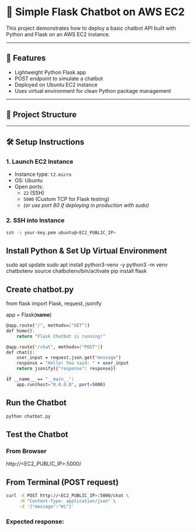 # 🧠 Simple Flask Chatbot on AWS EC2

This project demonstrates how to deploy a basic chatbot API built with Python and Flask on an AWS EC2 instance.

---

## 🚀 Features

- Lightweight Python Flask app
- POST endpoint to simulate a chatbot
- Deployed on Ubuntu EC2 instance
- Uses virtual environment for clean Python package management

---

## 📁 Project Structure


---

## 🛠 Setup Instructions

### 1. Launch EC2 Instance

- Instance type: `t2.micro`
- OS: Ubuntu
- Open ports: 
  - `22` (SSH)
  - `5000` (Custom TCP for Flask testing)
  - *(or use port 80 if deploying in production with sudo)*

### 2. SSH into Instance

```bash
ssh -i your-key.pem ubuntu@<EC2_PUBLIC_IP>
```
## Install Python & Set Up Virtual Environment

sudo apt update
sudo apt install python3-venv -y
python3 -m venv chatbotenv
source chatbotenv/bin/activate
pip install flask

## Create chatbot.py

from flask import Flask, request, jsonify

app = Flask(__name__)

```bash
@app.route("/", methods=["GET"])
def home():
    return "Flask Chatbot is running!"

@app.route("/chat", methods=["POST"])
def chat():
    user_input = request.json.get("message")
    response = "Hello! You said: " + user_input
    return jsonify({"response": response})

if __name__ == "__main__":
    app.run(host="0.0.0.0", port=5000)
```

##  Run the Chatbot

```bash
python chatbot.py
```

## Test the Chatbot
### From Browser
http://<EC2_PUBLIC_IP>:5000/

## From Terminal (POST request)

```bash
curl -X POST http://<EC2_PUBLIC_IP>:5000/chat \
     -H "Content-Type: application/json" \
     -d '{"message":"Hi"}'
```

### Expected response:
